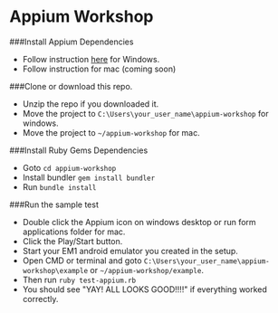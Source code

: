# Appium Workshop

###Install Appium Dependencies
* Follow instruction [here](https://github.com/isonic1/appium-workshop/blob/master/Appium%20Windows%20Installation%20Instructions.md) for Windows.
* Follow instruction for mac (coming soon)

###Clone or download this repo.
* Unzip the repo if you downloaded it.
* Move the project to `C:\Users\your_user_name\appium-workshop` for windows.
* Move the project to `~/appium-workshop` for mac.

###Install Ruby Gems Dependencies
* Goto `cd appium-workshop`
* Install bundler `gem install bundler`
* Run `bundle install`

###Run the sample test
* Double click the Appium icon on windows desktop or run form applications folder for mac.
* Click the Play/Start button.
* Start your EM1 android emulator you created in the setup.
* Open CMD or terminal and goto `C:\Users\your_user_name\appium-workshop\example` or `~/appium-workshop/example`.
* Then run `ruby test-appium.rb`
* You should see "YAY! ALL LOOKS GOOD!!!!" if everything worked correctly.
